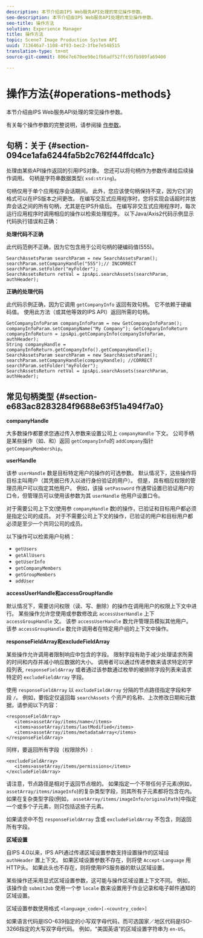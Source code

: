 ```yaml
---
description: 本节介绍由IPS Web服务API处理的常见操作参数。
seo-description: 本节介绍由IPS Web服务API处理的常见操作参数。
seo-title: 操作方法
solution: Experience Manager
title: 操作方法
topic: Scene7 Image Production System API
uuid: 713646a7-1108-4f93-bec2-3fbe7e548515
translation-type: tm+mt
source-git-commit: 806e7e670ee98e1fb6adf52ffc95fb989fa69400

---
```



# 操作方法{#operations-methods}

本节介绍由IPS Web服务API处理的常见操作参数。

有关每个操作参数的完整说明，请参阅操 [作参数](/help/aem-ips-api/operations/c-operations-intro/c-methods/c-methods.md)。

## 句柄：关于 {#section-094ce1afa6244fa5b2c762f44ffdca1c}

处理由某些API操作返回的引用IPS对象。 您还可以将句柄作为参数传递给后续操作调用。 句柄是字符串数据类型( `xsd:string`)。

句柄仅用于单个应用程序会话期间。 此外，您应该使句柄保持不变，因为它们的格式可以在IPS版本之间更改。 在编写交互式应用程序时，您将实现会话超时并放弃会话之间的所有句柄，尤其是在IPS升级后。 在编写非交互式应用程序时，每次运行应用程序时调用相应的操作以检索处理程序。 以下Java/Axis2代码示例显示代码执行错误和正确：

**处理代码不正确**

此代码范例不正确，因为它包含用于公司句柄的硬编码值(555)。

```
SearchAssetsParam searchParam = new SearchAssetsParam(); searchParam.setCompanyHandle("555");// INCORRECT 
searchParam.setFolder("myFolder"); 
SearchAssetsReturn retVal = ipsApi.searchAssets(searchParam, authHeader);
```

**正确的处理代码**

此代码示例正确，因为它调用 `getCompanyInfo` 返回有效句柄。 它不依赖于硬编码值。 使用此方法（或其他等效的IPS API）返回所需的句柄。

```
GetCompanyInfoParam companyInfoParam = new GetCompanyInfoParam(); 
companyInfoParam.setCompanyName("My Company"); GetCompanyInfoReturn companyInfoReturn = ipsApi.getCompanyInfo(companyInfoParam, authHeader); 
String companyHandle = companyInfoReturn.getCompanyInfo().getCompanyHandle(); 
SearchAssetsParam searchParam = new SearchAssetsParam(); searchParam.setCompanyHandle(companyHandle); //CORRECT 
searchParam.setFolder("myFolder"); 
SearchAssetsReturn retVal = ipsApi.searchAssets(searchParam, authHeader);
```

## 常见句柄类型 {#section-e683ac8283284f9688e63f51a494f7a0}

**companyHandle**

大多数操作都要求您通过传入参数来设置公司上 `companyHandle` 下文。 公司手柄是某些操作（如、和）返回 `getCompanyInfo`的 `addCompany`指针 `getCompanyMembership`。

**userHandle**

该参 `userHandle` 数是目标特定用户的操作的可选参数。 默认情况下，这些操作将目标主叫用户（其凭据已传入以进行身份验证的用户）。 但是，具有相应权限的管理员用户可以指定其他用户。 例如，该操 `setPassword` 作通常设置已验证用户的口令，但管理员可以使用该参数为其 `userHandle` 他用户设置口令。

对于需要公司上下文(使用参 `companyHandle` 数)的操作，已验证和目标用户都必须是指定公司的成员。 对于不需要公司上下文的操作，已验证的用户和目标用户都必须是至少一个共同公司的成员。

以下操作可以检索用户句柄：

* `getUsers`
* `getAllUsers`
* `getUserInfo`
* `getCompanyMembers`
* `getGroupMembers`
* `addUser`

**accessUserHandle和accessGroupHandle**

默认情况下，需要访问权限（读、写、删除）的操作在调用用户的权限上下文中进行。 某些操作允许您使用或参数修改此 `accessUserHandle` 上下 `accessGroupHandle` 文。 该参 `accessUserHandle` 数允许管理员模拟其他用户。 该参 `accessGroupHandle` 数允许调用者在特定用户组的上下文中操作。

**responseFieldArray和excludeFieldArray**

某些操作允许调用者限制响应中包含的字段。 限制字段有助于减少处理请求所需的时间和内存并减小响应数据的大小。 调用者可以通过传递参数来请求特定的字段列表, `responseFieldArray` 或者通过该参数通过枚举的被排除字段列表来请求特定的 `excludeFieldArray` 字段。

使用 `responseFieldArray` 以 `excludeFieldArray` 分隔的节点路径指定字段和字段 `/`。 例如，要指定仅返回每 `searchAssets` 个资产的名称、上次修改日期和元数据，请参阅以下内容：

```
<responseFieldArray> 
   <items>assetArray/items/name</items> 
   <items>assetArray/items/lastModified</items> 
   <items>assetArray/items/metadataArray</items> 
</responseFieldArray>
```

同样，要返回所有字段（权限除外）:

```
<excludeFieldArray> 
   <items>assetArray/items/permissions</items> 
</excludeFieldArray>
```

请注意，节点路径是相对于返回节点根的。 如果指定一个不带任何子元素(例如， `assetArray/items/imageInfo`)的复杂类型字段，则其所有子元素都将包含在内。 如果在复杂类型字段(例如， `assetArray/items/imageInfo/originalPath`)中指定一个或多个子元素，则只包括这些子元素。

如果请求中不包 `responseFieldArray` 含或 `excludeFieldArray` 不包含，则返回所有字段。

**区域设置**

自IPS 4.0以来，IPS API通过传递区域设置参数支持设置操作的区域设 `authHeader` 置上下文。 如果区域设置参数不存在，则将使 `Accept-Language` 用HTTP头。 如果此头也不存在，则将使用IPS服务器的默认区域设置。

某些操作还采用显式区域设置参数，这可能与操作区域设置上下文不同。 例如，该操作会 `submitJob` 使用一个参 `locale` 数来设置用于作业记录和电子邮件通知的区域设置。

区域设置参数使用格式 `<language_code>[-<country_code>]`

如果语言代码是ISO-639指定的小写双字母代码，而可选国家／地区代码是ISO-3266指定的大写双字母代码。 例如，“美国英语”的区域设置字符串为 `en-US`。
